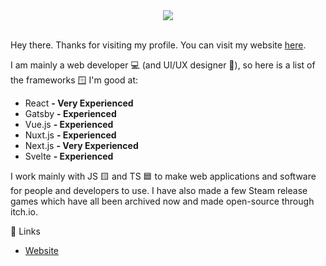 <div align="center">
  <img src=https://user-images.githubusercontent.com/99760654/184543954-a65db499-f319-4c70-8fe2-480f5fcfa565.png />
</div>
<br />

Hey there. Thanks for visiting my profile. You can visit my website [here](//atomdev.cf).

I am mainly a web developer 💻 (and UI/UX designer 🎨), so here is a list of the frameworks 🪟 I'm good at:
- React **- Very Experienced**
- Gatsby **- Experienced**
- Vue.js **- Experienced**
- Nuxt.js **- Experienced**
- Next.js **- Very Experienced**
- Svelte **- Experienced**

I work mainly with JS 🟨 and TS 🟦 to make web applications and software for people and developers to use. I have also made a few Steam release games which have all been archived now and made open-source through itch.io. 

🔗 Links
- [Website](https://atomdev.cf/)
